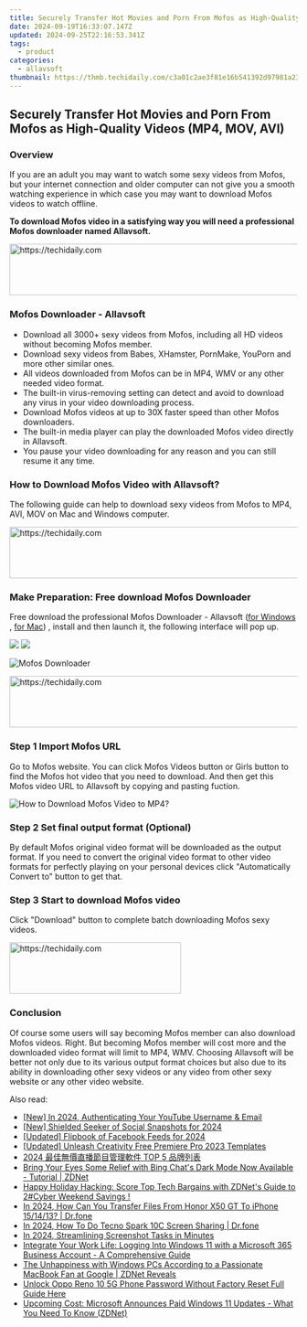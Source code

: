 ```yaml
---
title: Securely Transfer Hot Movies and Porn From Mofos as High-Quality Videos (MP4, MOV, AVI)
date: 2024-09-19T16:33:07.147Z
updated: 2024-09-25T22:16:53.341Z
tags:
  - product
categories:
  - allavsoft
thumbnail: https://thmb.techidaily.com/c3a01c2ae3f81e16b541392d97981a23b54ae2c3ac66e84b016298cd54b25a5e.jpg
---
```


## Securely Transfer Hot Movies and Porn From Mofos as High-Quality Videos (MP4, MOV, AVI)

### Overview

If you are an adult you may want to watch some sexy videos from Mofos, but your internet connection and older computer can not give you a smooth watching experience in which case you may want to download Mofos videos to watch offline.

**To download Mofos video in a satisfying way you will need a professional Mofos downloader named Allavsoft.**

<!-- affiliate ads begin -->
<a href="https://ephamedtechinc.pxf.io/c/5597632/2130531/26400" target="_top" id="2130531">
  <img src="//a.impactradius-go.com/display-ad/26400-2130531" border="0" alt="https://techidaily.com" width="728" height="90"/>
</a>
<img height="0" width="0" src="https://ephamedtechinc.pxf.io/i/5597632/2130531/26400" style="position:absolute;visibility:hidden;" border="0" />
<!-- affiliate ads end -->

### Mofos Downloader - Allavsoft

* Download all 3000+ sexy videos from Mofos, including all HD videos without becoming Mofos member.
* Download sexy videos from Babes, XHamster, PornMake, YouPorn and more other similar ones.
* All videos downloaded from Mofos can be in MP4, WMV or any other needed video format.
* The built-in virus-removing setting can detect and avoid to download any virus in your video downloading process.
* Download Mofos videos at up to 30X faster speed than other Mofos downloaders.
* The built-in media player can play the downloaded Mofos video directly in Allavsoft.
* You pause your video downloading for any reason and you can still resume it any time.

### How to Download Mofos Video with Allavsoft?

The following guide can help to download sexy videos from Mofos to MP4, AVI, MOV on Mac and Windows computer.

<!-- affiliate ads begin -->
<a href="https://appsumo.8odi.net/c/5597632/2094476/7443" target="_top" id="2094476">
  <img src="//a.impactradius-go.com/display-ad/7443-2094476" border="0" alt="https://techidaily.com" width="728" height="90"/>
</a>
<img height="0" width="0" src="https://appsumo.8odi.net/i/5597632/2094476/7443" style="position:absolute;visibility:hidden;" border="0" />
<!-- affiliate ads end -->

### Make Preparation: Free download Mofos Downloader

Free download the professional Mofos Downloader - Allavsoft ([for Windows](https://tools.techidaily.com/allavsoft/products/) , [for Mac](https://tools.techidaily.com/allavsoft/products/)) , install and then launch it, the following interface will pop up.

[![](https://www.allavsoft.com/how-to/../images/how-to/free-download-win.jpg)](https://tools.techidaily.com/allavsoft/products/) [![](https://www.allavsoft.com/how-to/../images/how-to/free-download-mac.jpg)](https://tools.techidaily.com/allavsoft/products/)

![Mofos Downloader](https://www.allavsoft.com/how-to/../images/allavsoft/screen-shot-600.jpg)

<!-- affiliate ads begin -->
<a href="https://imp.i110150.net/c/5597632/798165/11305" target="_top" id="798165">
  <img src="//a.impactradius-go.com/display-ad/11305-798165" border="0" alt="https://techidaily.com" width="728" height="90"/>
</a>
<img height="0" width="0" src="https://imp.i110150.net/i/5597632/798165/11305" style="position:absolute;visibility:hidden;" border="0" />
<!-- affiliate ads end -->

### Step 1 Import Mofos URL

Go to Mofos website. You can click Mofos Videos button or Girls button to find the Mofos hot video that you need to download. And then get this Mofos video URL to Allavsoft by copying and pasting fuction.

![How to Download Mofos Video to MP4?](https://www.allavsoft.com/how-to/../images/how-to/download-rtmp-video/download-rtmp-video.jpg)

### Step 2 Set final output format (Optional)

By default Mofos original video format will be downloaded as the output format. If you need to convert the original video format to other video formats for perfectly playing on your personal devices click "Automatically Convert to" button to get that.

### Step 3 Start to download Mofos video

Click "Download" button to complete batch downloading Mofos sexy videos.

<!-- affiliate ads begin -->
<a href="https://aligracehair.sjv.io/c/5597632/1868586/19272" target="_top" id="1868586">
  <img src="//a.impactradius-go.com/display-ad/19272-1868586" border="0" alt="https://techidaily.com" width="300" height="90"/>
</a>
<img height="0" width="0" src="https://aligracehair.sjv.io/i/5597632/1868586/19272" style="position:absolute;visibility:hidden;" border="0" />
<!-- affiliate ads end -->

### Conclusion

Of course some users will say becoming Mofos member can also download Mofos videos. Right. But becoming Mofos member will cost more and the downloaded video format will limit to MP4, WMV. Choosing Allavsoft will be better not only due to its various output format choices but also due to its ability in downloading other sexy videos or any video from other sexy website or any other video website.

<ins class="adsbygoogle"
     style="display:block"
     data-ad-format="autorelaxed"
     data-ad-client="ca-pub-7571918770474297"
     data-ad-slot="1223367746"></ins>

<ins class="adsbygoogle"
     style="display:block"
     data-ad-client="ca-pub-7571918770474297"
     data-ad-slot="8358498916"
     data-ad-format="auto"
     data-full-width-responsive="true"></ins>

<span class="atpl-alsoreadstyle">Also read:</span>
<div><ul>
<li><a href="https://youtube-lab.techidaily.com/n-2024-authenticating-your-youtube-username-and-email/"><u>[New] In 2024, Authenticating Your YouTube Username & Email</u></a></li>
<li><a href="https://facebook-video-content.techidaily.com/new-shielded-seeker-of-social-snapshots-for-2024/"><u>[New] Shielded Seeker of Social Snapshots for 2024</u></a></li>
<li><a href="https://facebook-video-content.techidaily.com/updated-flipbook-of-facebook-feeds-for-2024/"><u>[Updated] Flipbook of Facebook Feeds for 2024</u></a></li>
<li><a href="https://some-approaches.techidaily.com/updated-unleash-creativity-free-premiere-pro-2023-templates/"><u>[Updated] Unleash Creativity Free Premiere Pro 2023 Templates</u></a></li>
<li><a href="https://eaxpv-info.techidaily.com/2024-top-5/"><u>2024 最佳無價直播節目管理軟件 TOP 5 品牌列表</u></a></li>
<li><a href="https://win-latest.techidaily.com/bring-your-eyes-some-relief-with-bing-chats-dark-mode-now-available-tutorial-zdnet/"><u>Bring Your Eyes Some Relief with Bing Chat's Dark Mode Now Available - Tutorial | ZDNet</u></a></li>
<li><a href="https://win-latest.techidaily.com/happy-holiday-hacking-score-top-tech-bargains-with-zdnets-guide-to-2cyber-weekend-savings/"><u>Happy Holiday Hacking: Score Top Tech Bargains with ZDNet's Guide to 2#Cyber Weekend Savings !</u></a></li>
<li><a href="https://android-transfer.techidaily.com/in-2024-how-can-you-transfer-files-from-honor-x50-gt-to-iphone-151413-drfone-by-drfone-transfer-from-android-transfer-from-android/"><u>In 2024, How Can You Transfer Files From Honor X50 GT To iPhone 15/14/13? | Dr.fone</u></a></li>
<li><a href="https://screen-mirror.techidaily.com/in-2024-how-to-do-tecno-spark-10c-screen-sharing-drfone-by-drfone-android/"><u>In 2024, How To Do Tecno Spark 10C Screen Sharing | Dr.fone</u></a></li>
<li><a href="https://screen-activity-recording.techidaily.com/in-2024-streamlining-screenshot-tasks-in-minutes/"><u>In 2024, Streamlining Screenshot Tasks in Minutes</u></a></li>
<li><a href="https://win-latest.techidaily.com/integrate-your-work-life-logging-into-windows-11-with-a-microsoft-365-business-account-a-comprehensive-guide/"><u>Integrate Your Work Life: Logging Into Windows 11 with a Microsoft 365 Business Account - A Comprehensive Guide</u></a></li>
<li><a href="https://win-latest.techidaily.com/the-unhappiness-with-windows-pcs-according-to-a-passionate-macbook-fan-at-google-zdnet-reveals/"><u>The Unhappiness with Windows PCs According to a Passionate MacBook Fan at Google | ZDNet Reveals</u></a></li>
<li><a href="https://easy-unlock-android.techidaily.com/unlock-oppo-reno-10-5g-phone-password-without-factory-reset-full-guide-here-by-drfone-android/"><u>Unlock Oppo Reno 10 5G Phone Password Without Factory Reset Full Guide Here</u></a></li>
<li><a href="https://win-latest.techidaily.com/upcoming-cost-microsoft-announces-paid-windows-11-updates-what-you-need-to-know-zdnet/"><u>Upcoming Cost: Microsoft Announces Paid Windows 11 Updates - What You Need To Know (ZDNet)</u></a></li>
</ul></div>

